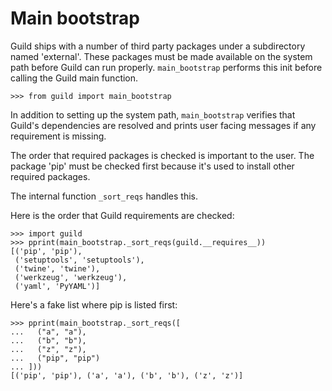 # Main bootstrap

Guild ships with a number of third party packages under a subdirectory
named 'external'. These packages must be made available on the system
path before Guild can run properly. `main_bootstrap` performs this
init before calling the Guild main function.

    >>> from guild import main_bootstrap

In addition to setting up the system path, `main_bootstrap` verifies
that Guild's dependencies are resolved and prints user facing messages
if any requirement is missing.

The order that required packages is checked is important to the
user. The package 'pip' must be checked first because it's used to
install other required packages.

The internal function `_sort_reqs` handles this.

Here is the order that Guild requirements are checked:

    >>> import guild
    >>> pprint(main_bootstrap._sort_reqs(guild.__requires__))
    [('pip', 'pip'),
     ('setuptools', 'setuptools'),
     ('twine', 'twine'),
     ('werkzeug', 'werkzeug'),
     ('yaml', 'PyYAML')]

Here's a fake list where pip is listed first:

    >>> pprint(main_bootstrap._sort_reqs([
    ...   ("a", "a"),
    ...   ("b", "b"),
    ...   ("z", "z"),
    ...   ("pip", "pip")
    ... ]))
    [('pip', 'pip'), ('a', 'a'), ('b', 'b'), ('z', 'z')]
